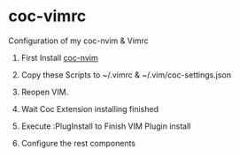 # coc-vimrc

Configuration of my coc-nvim &amp; Vimrc

1. First Install [coc-nvim](https://github.com/neoclide/coc.nvim)

2. Copy these Scripts to ~/.vimrc & ~/.vim/coc-settings.json

3. Reopen VIM.

4. Wait Coc Extension installing finished

5. Execute :PlugInstall to Finish VIM Plugin install

6. Configure the rest components
